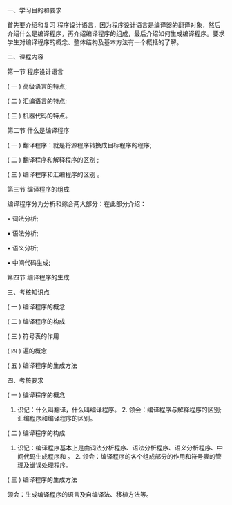 一、学习目的和要求

首先要介绍和复习 程序设计语言，因为程序设计语言是编译器的翻译对象，然后介绍什么是编译程序，再介绍编译程序的组成，最后介绍如何生成编译程序。要求学生对编译程序的概念、整体结构及基本方法有一个概括的了解。

二、课程内容

第一节 程序设计语言

( 一 ) 高级语言的特点;

( 二 ) 汇编语言的特点;

( 三 ) 机器代码的特点。

第二节 什么是编译程序

( 一 ) 翻译程序：就是将源程序转换成目标程序的程序;

( 二 ) 翻译程序和解释程序的区别 ;

( 三 ) 编译程序和汇编程序的区别 。

第三节 编译程序的组成

编译程序分为分析和综合两大部分：在此部分介绍：

• 词法分析;

• 语法分析;

• 语义分析;

• 中间代码生成;

第四节 编译程序的生成

三、考核知识点

( 一 ) 编译程序的概念

( 二 ) 编译程序的构成

( 三 ) 符号表的作用

( 四 ) 遍的概念

( 五 ) 编译程序的生成方法

四、考核要求

( 一 ) 编译程序的概念

1. 识记：什么叫翻译，什么叫编译程序。 2. 领会：编译程序与解释程序的区别;汇编程序和编译程序的区别。

( 二 ) 编译程序的构成

1. 识记：编译程序基本上是由词法分析程序、语法分析程序、语义分析程序、中间代码生成程序和 。 2. 领会：编译程序的各个组成部分的作用和符号表的管理及错误处理程序。

( 三 ) 编译程序的生成方法

领会：生成编译程序的语言及自编译法、移植方法等。